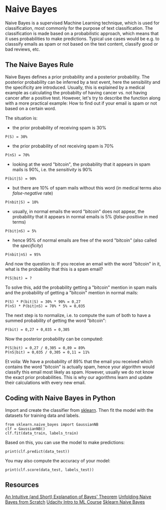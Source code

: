 # Naive Bayes

Naive Bayes is a supervised Machine Learning technique, which is used for classification, most commonly for the purpose of text classification. The classification is made based on a probabilistic approach, which means that it uses probabilities to make predictions. Typical use cases would be e.g. to classsify emails as spam or not based on the text content, classify good or bad reviews, etc. 


## The Naive Bayes Rule
Naive Bayes defines a prior probability and a posterior probability. The posterior probability can be inferred by a test event, here the sensibility and the specificity are introduced. Usually, this is explained by a medical example as calculating the probabilty of having cancer vs. not having cancer after a positive test. However, let's try to describe the function along with a more practical example: How to find out if your email is spam or not based on a certain word.

The situation is:

- the prior probability of receiving spam is 30%
```
P(S) = 30%
```

- the prior probability of not receiving spam is 70%
```
P(nS) = 70%
```

- looking at the word "bitcoin", the probability that it appears in spam mails is 90%, i.e. the *sensitivity* is 90%
```
P(bit|S) = 90%
```

- but there are 10% of spam mails without this word (in medical terms also *false-negative* rate)
```
P(nbit|S) = 10%
```

- usually, in normal emails the word "bitcoin" does not appear, the probability that it appears in normal emails is 5% (*false-positive* in med terms)
```
P(bit|nS) = 5%
```

-  hence 95% of normal emails are free of the word "bitcoin" (also called the *specificity*)
```
P(nbit|nS) = 95%
```

And now the question is: If you receive an email with the word "bitcoin" in it, what is the probability that this is a spam email?
```
P(S|bit) = ?
```

To solve this, add the probability getting a "bitcoin" mention in spam mails and the probability of getting a "bitcoin" mention in normal mails:

```
P(S) * P(bit|S) = 30% * 90% = 0,27
P(nS) * P(bit|nS) = 70% * 5% = 0,035
```

The next step is to normalize, i.e. to compute the sum of both to have a summed probability of getting the word "bitcoin":
```
P(bit) = 0,27 + 0,035 = 0,305
```

Now the posterior probability can be computed:

```
P(S|bit) = 0,27 / 0,305 = 0,89 = 89%
P(nS|bit) = 0,035 / 0,305 = 0,11 = 11%
```

Et voila: We have a probability of 89% that the email you received which contains the word "bitcoin" is actually spam, hence your algorithm would classify this email most likely as spam. However, usually we do not know the exact prior probabilities. This is why our agorithms learn and update their calculations with every new email.


## Coding with Naive Bayes in Python

Import and create the classifier from [sklearn](https://scikit-learn.org/stable/modules/generated/sklearn.naive_bayes.GaussianNB.html). Then fit the model with the datasets for training data and labels.

```
from sklearn.naive_bayes import GaussianNB
clf = GaussianNB()
clf.fit(data_train, labels_train)
```

Based on this, you can use the model to make predictions:

```
print(clf.predict(data_test))
```

You may also compute the accuracy of your model:

```
print(clf.score(data_test, labels_test))
```


## Resources

[An Intuitive (and Short) Explanation of Bayes' Theorem](https://betterexplained.com/articles/an-intuitive-and-short-explanation-of-bayes-theorem/)
[Unfolding Naive Bayes from Scratch](https://towardsdatascience.com/unfolding-na%C3%AFve-bayes-from-scratch-2e86dcae4b01)
[Udacity Intro to ML Course](https://classroom.udacity.com/courses/ud120/lessons/2254358555/concepts/30127485730923)
[Sklearn Naive Bayes](https://scikit-learn.org/stable/modules/naive_bayes.html)
